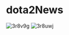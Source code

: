 # dota2News

![3r8v9g](https://user-images.githubusercontent.com/59017245/75778097-bfeb6800-5d89-11ea-83b2-5acf6c14cd9c.gif)              ![3r8uwj](https://user-images.githubusercontent.com/59017245/75777834-481d3d80-5d89-11ea-968f-61d4c4d3e45a.gif)
